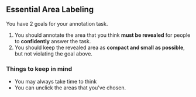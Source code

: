 ## Essential Area Labeling

You have 2 goals for your annotation task.
1. You should annotate the area that you think **must be revealed** for people to **confidently** answer the task.
2. You should keep the revealed area as **compact and small as possible**, but not violating the goal above.

### Things to keep in mind
- You may always take time to think
- You can unclick the areas that you've chosen.